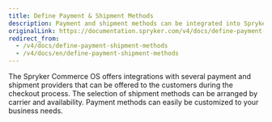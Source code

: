 ```yaml
---
title: Define Payment & Shipment Methods
description: Payment and shipment methods can be integrated into Spryker, so you can use them during the checkout.
originalLink: https://documentation.spryker.com/v4/docs/define-payment-shipment-methods
redirect_from:
  - /v4/docs/define-payment-shipment-methods
  - /v4/docs/en/define-payment-shipment-methods
---
```


The Spryker Commerce OS offers integrations with several payment and shipment providers that can be offered to the customers during the checkout process.
The selection of shipment methods can be arranged by carrier and availability. Payment methods can easily be customized to your business needs.
